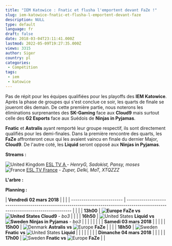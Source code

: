 ```yaml
---
title: "IEM Katowice : Fnatic et flusha l'emportent devant FaZe !"
slug: iem-katowice-fnatic-et-flusha-l-emportent-devant-faze
description: NULL
type: default
language: fr
draft: false
date: 2018-03-04T23:11:41.000Z
lastmod: 2022-05-09T19:27:35.000Z
views: 3315
author: Siger
country: pl
categories:
 - Compétition
tags:
 - iem
 - katowice
---
```

Pas de répit pour les équipes qualifiées pour les playoffs des **IEM Katowice**. Après la phase de groupes qui s'est conclue ce soir, les quarts de finale se joueront dès demain. De cette première partie, nous noterons les éliminations surprenantes des **SK-Gaming** face aux **Cloud9** mais surtout celle des **G2 Esports** face aux Suédois de **Ninjas in Pyjamas**.  
  
**Fnatic** et **Astralis** ayant remporté leur groupe respectif, ils sont directement qualifiés pour les demi-finales. Dans la première rencontre des quarts, les **FaZe** affronteront ceux qui les avaient vaincu en finale du dernier Major, **Cloud9**. De l'autre coté, les **Liquid** seront opposé aux **Ninjas in Pyjamas**.

**Streams :** 

![United Kingdom](/images/countries/gb.svg)⁠ [ESL TV A ](https://www.twitch.tv/esl%5Fcsgo)\- _HenryG, Sadokist, Pansy, moses_  
![France](/images/countries/fr.svg)⁠ [ESL TV France](https://www.twitch.tv/esl%5Fcsgo%5Ffr) \- _Zuper, Delki, MaT, XTQZZZ_

**L'arbre :** 

**Planning :**

| **Vendredi 02 mars 2018** |                                                                                                                                   |  |
| ------------------------- | --------------------------------------------------------------------------------------------------------------------------------- |  |
| | **13h00**               | **![Europe](/images/countries/eu.svg)⁠ FaZe vs![United States](/images/countries/us.svg)⁠ Cloud9** _\- bo3_                       |  |
| | **16h50**               | ![United States](/images/countries/us.svg)⁠ **Liquid** **vs ![Sweden](/images/countries/se.svg)⁠** **Ninjas in Pyjamas** _\- bo3_ |  |
| |                         |                                                                                                                                   |  |
| **Samedi 03 mars 2018**   |                                                                                                                                   |  |
| | **15h00**               | ![Denmark](/images/countries/dk.svg)⁠ **Astralis** **vs** ![Europe](/images/countries/eu.svg)⁠ **FaZe**                           |  |
| | **18h50**               | ![Sweden](/images/countries/se.svg)⁠ **Fnatic** **vs** ![United States](/images/countries/us.svg)⁠ **Liquid**                     |  |
| |                         |                                                                                                                                   |  |
| **Dimanche 04 mars 2018** |                                                                                                                                   |  |
| | **17h00**               | ![Sweden](/images/countries/se.svg)⁠ **Fnatic vs** ![Europe](/images/countries/eu.svg)⁠ **FaZe**                                  |  |
